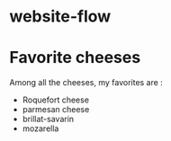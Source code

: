 # website-flow

# Favorite cheeses 

Among all the cheeses, my favorites are : 
- Roquefort cheese
- parmesan cheese 
- brillat-savarin 
- mozarella
